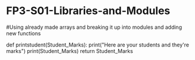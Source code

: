 # FP3-S01-Libraries-and-Modules
#Using already made arrays and breaking it up into modules and adding new functions


def printstudent(Student_Marks):
    print("Here are your students and they're marks")
    print(Student_Marks)
    return Student_Marks
